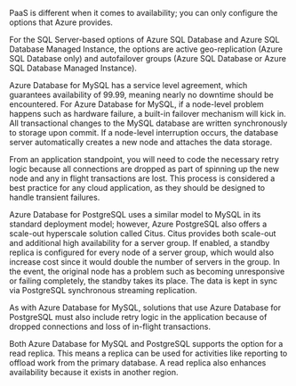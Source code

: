 PaaS is different when it comes to availability; you can only configure the options that Azure provides.

For the SQL Server-based options of Azure SQL Database and Azure SQL Database Managed Instance, the options are active geo-replication (Azure SQL Database only) and autofailover groups (Azure SQL Database or Azure SQL Database Managed Instance).

Azure Database for MySQL has a service level agreement, which guarantees availability of 99.99, meaning nearly no downtime should be encountered. For Azure Database for MySQL, if a node-level problem happens such as hardware failure, a built-in failover mechanism will kick in. All transactional changes to the MySQL database are written synchronously to storage upon commit. If a node-level interruption occurs, the database server automatically creates a new node and attaches the data storage.

From an application standpoint, you will need to code the necessary retry logic because all connections are dropped as part of spinning up the new node and any in flight transactions are lost. This process is considered a best practice for any cloud application, as they should be designed to handle transient failures.

Azure Database for PostgreSQL uses a similar model to MySQL in its standard deployment model; however, Azure PostgreSQL also offers a scale-out hyperscale solution called Citus. Citus provides both scale-out and additional high availability for a server group. If enabled, a standby replica is configured for every node of a server group, which would also increase cost since it would double the number of servers in the group. In the event, the original node has a problem such as becoming unresponsive or failing completely, the standby takes its place. The data is kept in sync via PostgreSQL synchronous streaming replication.

As with Azure Database for MySQL, solutions that use Azure Database for PostgreSQL must also include retry logic in the application because of dropped connections and loss of in-flight transactions.

Both Azure Database for MySQL and PostgreSQL supports the option for a read replica. This means a replica can be used for activities like reporting to offload work from the primary database. A read replica also enhances availability because it exists in another region.